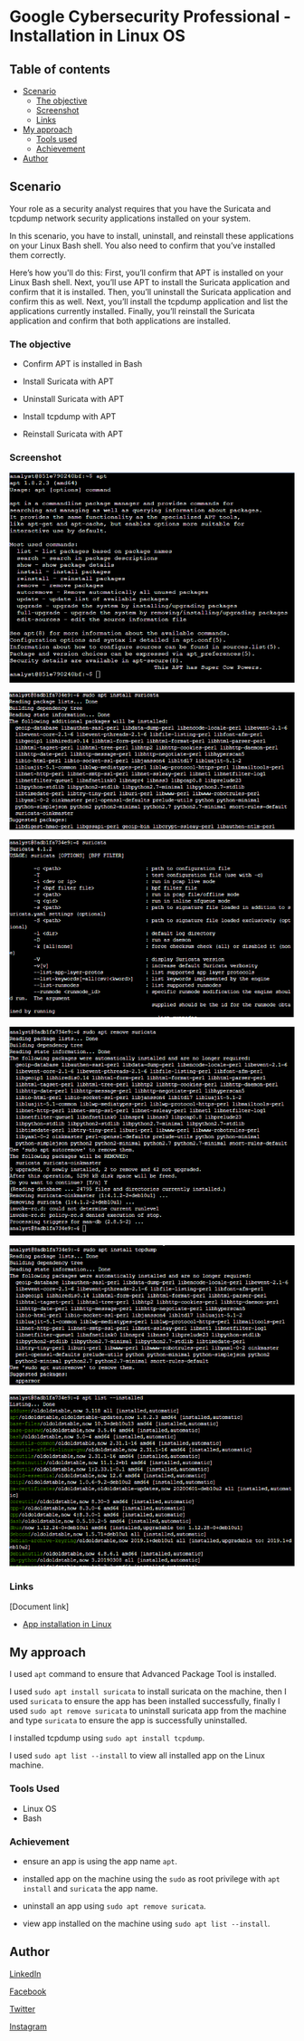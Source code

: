 # Google Cybersecurity Professional - Installation in Linux OS

## Table of contents

- [Scenario](#scenario)
  - [The objective](#the-objective)
  - [Screenshot](#screenshot)
  - [Links](#links)
- [My approach](#my-approach)
  - [Tools used](#tools-used)
  - [Achievement](#achievement)
- [Author](#author)

## Scenario

Your role as a security analyst requires that you have the Suricata and tcpdump network security applications installed on your system.

In this scenario, you have to install, uninstall, and reinstall these applications on your Linux Bash shell. You also need to confirm that you’ve installed them correctly.

Here’s how you'll do this: First, you’ll confirm that APT is installed on your Linux Bash shell. Next, you’ll use APT to install the Suricata application and confirm that it is installed. Then, you’ll uninstall the Suricata application and confirm this as well. Next, you’ll install the tcpdump application and list the applications currently installed. Finally, you’ll reinstall the Suricata application and confirm that both applications are installed.

### The objective

- Confirm APT is installed in Bash

- Install Suricata with APT

- Uninstall Suricata with APT

- Install tcpdump with APT

- Reinstall Suricata with APT

### Screenshot

![apt command line](../Image/Installation/apt%20command%20line.png)

![install sunicata](../Image/Installation/install%20suricata.png)

![confirm installation of sunicata](../Image/Installation/confirm%20suricata%20installation.png)

![uninstall sunicata](../Image/Installation/uninstall%20suricata.png)

![install tcpdump](../Image/Installation/install%20tcpdump.png)

![list install app](../Image/Installation/list%20installed%20app.png)

### Links

[Document link]

- [App installation in Linux](https://docs.google.com/document/d/1JOGUeJNNfQvdiyITz1f7-QJQo77roo-5wxFXc9m3kn8/edit?usp=drive_link)

## My approach

I used ``` apt ``` command  to ensure that Advanced Package Tool is installed.

I used ``` sudo apt install suricata ``` to install suricata on the machine, then I used ``` suricata ``` to ensure the app has been installed successfully, finally I used ``` sudo apt remove suricata ``` to uninstall suricata app from the machine and type ``` suricata ``` to ensure the app is successfully uninstalled.

I installed tcpdump using ``` sudo apt install tcpdump ```.

I used ``` sudo apt list --install ``` to view all installed app on the Linux machine.

### Tools Used

- Linux OS
- Bash

### Achievement

- ensure an app is using the app name ``` apt ```.

- installed app on the machine using the ``` sudo ``` as root privilege with ``` apt install ``` and ``` suricata ``` the app name.

- uninstall an app using ``` sudo apt remove suricata ```.

- view app installed on the machine using ``` sudo apt list --install ```.

## Author

[LinkedIn](www.linkedin.com/in/olagoke-holo)

[Facebook](https://web.facebook.com/olagoke.holo.3/)

[Twitter](https://twitter.com/olarragoken)

[Instagram](https://www.instagram.com/holoolagoke/)
